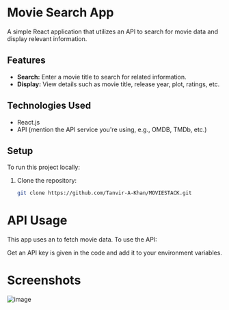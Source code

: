 # Movie Search App

A simple React application that utilizes an API to search for movie data and display relevant information.

## Features

- **Search:** Enter a movie title to search for related information.
- **Display:** View details such as movie title, release year, plot, ratings, etc.

## Technologies Used

- React.js
- API (mention the API service you're using, e.g., OMDB, TMDb, etc.)

## Setup

To run this project locally:

1. Clone the repository:
   ```bash
   git clone https://github.com/Tanvir-A-Khan/MOVIESTACK.git


# API Usage
This app uses an to fetch movie data. To use the API:

Get an API key is given in the code and add it to your environment variables.



# Screenshots
![image](https://github.com/Tanvir-A-Khan/MOVIESTACK/assets/66480107/a4035379-5136-4fb4-b416-0fc83889343d)
